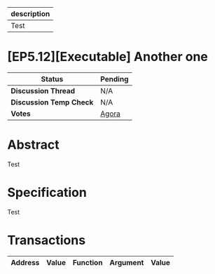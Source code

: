 | description |
| ----------- |
| Test        |

# [EP5.12][Executable] Another one

  
  | **Status**            | Pending                                                                                                                                      |
  | --------------------- | ------------------------------------------------------------------------------------------------------------------------------------------- |
  | **Discussion Thread** |  N/A                                                                                              |
  | **Discussion Temp Check** |  N/A                                                                                              |
  | **Votes**             | [Agora](https://agora.ensdao.org/proposals/4247946867160257189625911587600126186801339564825086343860372792893978772825)                                                                                                                                     |
  

# Abstract 
 Test

# Specification 
 Test

# Transactions 
 | Address | Value | Function | Argument | Value |
| ------- | ----- | -------- | -------- | ----- |